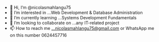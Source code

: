 - 👋 Hi, I’m @nicolasmahlangu75
- 👀 I’m interested in ...Web Development & Database Administration
- 🌱 I’m currently learning ...Systems Development Fundamentals
- 💞️ I’m looking to collaborate on ...any IT-related project
- 📫 How to reach me ...nicolasmahlangu75@gmail.com or WhatsApp me on this number 0624457716

<!---
nicolasmahlangu75/nicolasmahlangu75 is a ✨ special ✨ repository because its `README.md` (this file) appears on your GitHub profile.
You can click the Preview link to take a look at your changes.
--->
